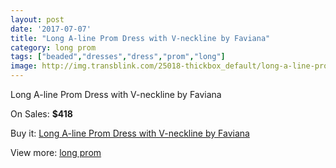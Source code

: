 ```yaml
---
layout: post
date: '2017-07-07'
title: "Long A-line Prom Dress with V-neckline by Faviana"
category: long prom
tags: ["beaded","dresses","dress","prom","long"]
image: http://img.transblink.com/25018-thickbox_default/long-a-line-prom-dress-with-v-neckline-by-faviana.jpg
---
```

Long A-line Prom Dress with V-neckline by Faviana

On Sales: **$418**
<a href="https://www.transblink.com/en/long-prom/7889-long-a-line-prom-dress-with-v-neckline-by-faviana.html"><amp-img layout="responsive" width="600" height="600" src="//img.transblink.com/25018-thickbox_default/long-a-line-prom-dress-with-v-neckline-by-faviana.jpg" alt="Long A-line Prom Dress with V-neckline by Faviana 0" /></a>
<a href="https://www.transblink.com/en/long-prom/7889-long-a-line-prom-dress-with-v-neckline-by-faviana.html"><amp-img layout="responsive" width="600" height="600" src="//img.transblink.com/25021-thickbox_default/long-a-line-prom-dress-with-v-neckline-by-faviana.jpg" alt="Long A-line Prom Dress with V-neckline by Faviana 1" /></a>
<a href="https://www.transblink.com/en/long-prom/7889-long-a-line-prom-dress-with-v-neckline-by-faviana.html"><amp-img layout="responsive" width="600" height="600" src="//img.transblink.com/25020-thickbox_default/long-a-line-prom-dress-with-v-neckline-by-faviana.jpg" alt="Long A-line Prom Dress with V-neckline by Faviana 2" /></a>
<a href="https://www.transblink.com/en/long-prom/7889-long-a-line-prom-dress-with-v-neckline-by-faviana.html"><amp-img layout="responsive" width="600" height="600" src="//img.transblink.com/25019-thickbox_default/long-a-line-prom-dress-with-v-neckline-by-faviana.jpg" alt="Long A-line Prom Dress with V-neckline by Faviana 3" /></a>

Buy it: [Long A-line Prom Dress with V-neckline by Faviana](https://www.transblink.com/en/long-prom/7889-long-a-line-prom-dress-with-v-neckline-by-faviana.html "Long A-line Prom Dress with V-neckline by Faviana")

View more: [long prom](https://www.transblink.com/en/58-long-prom "long prom")